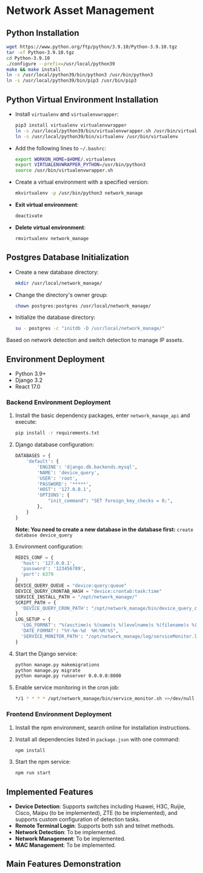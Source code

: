 # Network Asset Management

## Python Installation

```bash
wget https://www.python.org/ftp/python/3.9.10/Python-3.9.10.tgz
tar -xf Python-3.9.10.tgz
cd Python-3.9.10
./configure --prefix=/usr/local/python39
make && make install
ln -s /usr/local/python39/bin/python3 /usr/bin/python3
ln -s /usr/local/python39/bin/pip3 /usr/bin/pip3
```

## Python Virtual Environment Installation

- Install `virtualenv` and `virtualenvwrapper`:

  ```bash
  pip3 install virtualenv virtualenvwrapper
  ln -s /usr/local/python39/bin/virtualenvwrapper.sh /usr/bin/virtualenvwrapper.sh
  ln -s /usr/local/python39/bin/virtualenv /usr/bin/virtualenv
  ```

- Add the following lines to `~/.bashrc`:

  ```bash
  export WORKON_HOME=$HOME/.virtualenvs
  export VIRTUALENVWRAPPER_PYTHON=/usr/bin/python3
  source /usr/bin/virtualenvwrapper.sh
  ```

- Create a virtual environment with a specified version:

  ```bash
  mkvirtualenv -p /usr/bin/python3 network_manage
  ```

- **Exit virtual environment**:

  ```bash
  deactivate
  ```

- **Delete virtual environment**:

  ```bash
  rmvirtualenv network_manage
  ```

## Postgres Database Initialization

- Create a new database directory:

  ```bash
  mkdir /usr/local/network_manage/
  ```

- Change the directory's owner group:

  ```bash
  chown postgres:postgres /usr/local/network_manage/
  ```

- Initialize the database directory:

  ```bash
  su - postgres -c "initdb -D /usr/local/network_manage/"
  ```

Based on network detection and switch detection to manage IP assets.

## Environment Deployment

- Python 3.9+
- Django 3.2
- React 17.0

### Backend Environment Deployment

1. Install the basic dependency packages, enter `network_manage_api` and execute:

   ```bash
   pip install -r requirements.txt
   ```

2. Django database configuration:

   ```python
   DATABASES = {
       'default': {
           'ENGINE': 'django.db.backends.mysql',
           'NAME': 'device_query',
           'USER': 'root',
           'PASSWORD': '*****',
           'HOST': '127.0.0.1',
           'OPTIONS': {
               "init_command": "SET foreign_key_checks = 0;",
           },
       }
   }
   ```

   **Note: You need to create a new database in the database first:** `create database device_query`

3. Environment configuration:

   ```python
   REDIS_CONF = {
     'host': '127.0.0.1',
     'password': '123456789',
     'port': 6379
   }
   DEVICE_QUERY_QUEUE = "device:query:queue"
   DEVICE_QUERY_CRONTAB_HASH = "device:crontab:task:time"
   SERVICE_INSTALL_PATH = "/opt/network_manage/"
   SCRIPT_PATH = {
     'DEVICE_QUERY_CRON_PATH': "/opt/network_manage/bin/device_query_cron.py"
   }
   LOG_SETUP = {
     'LOG_FORMAT': "%(asctime)s %(name)s %(levelname)s %(filename)s %(message)s",
     'DATE_FORMAT': "%Y-%m-%d  %H:%M:%S",
     'SERVICE_MONITOR_PATH': "/opt/network_manage/log/serviceMonitor.log"
   }
   ```

4. Start the Django service:

   ```bash
   python manage.py makemigrations
   python manage.py migrate
   python manage.py runserver 0.0.0.0:8000
   ```

5. Enable service monitoring in the cron job:

   ```bash
   */1 * * * * /opt/network_manage/bin/service_monitor.sh >>/dev/null 2>&1
   ```

### Frontend Environment Deployment

1. Install the npm environment, search online for installation instructions.
2. Install all dependencies listed in `package.json` with one command:

   ```bash
   npm install
   ```

3. Start the npm service:

   ```bash
   npm run start
   ```

## Implemented Features

- **Device Detection**: Supports switches including Huawei, H3C, Ruijie, Cisco, Maipu (to be implemented), ZTE (to be implemented), and supports custom configuration of detection tasks.
- **Remote Terminal Login**: Supports both ssh and telnet methods.
- **Network Detection**: To be implemented.
- **Network Management**: To be implemented.
- **MAC Management**: To be implemented.

## Main Features Demonstration